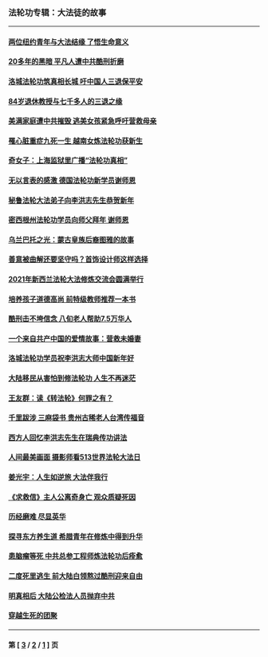 ### 法轮功专辑：大法徒的故事
---
#### [两位纽约青年与大法结缘 了悟生命意义](../../pages/nf1147481/n14002785.md?07140430) 
#### [20多年的黑暗 平凡人遭中共酷刑折磨](../../pages/nf1147481/n13997976.md?07140430) 
#### [洛城法轮功筑真相长城 吁中国人三退保平安](../../pages/nf1147481/n13892471.md?07140430) 
#### [84岁退休教授与七千多人的三退之缘](../../pages/nf1147481/n13796650.md?07140430) 
#### [美满家庭遭中共摧毁 逃美女孩紧急呼吁营救母亲](../../pages/nf1147481/n13792859.md?07140430) 
#### [罹心脏重症九死一生 越南女炼法轮功获新生](../../pages/nf1147481/n13732766.md?07140430) 
#### [奇女子：上海监狱里广播“法轮功真相”](../../pages/nf1147481/n13726443.md?07140430) 
#### [无以言表的感激 德国法轮功新学员谢师恩](../../pages/nf1147481/n13543790.md?07140430) 
#### [秘鲁法轮大法弟子向李洪志先生恭贺新年](../../pages/nf1147481/n13540182.md?07140430) 
#### [密西根州法轮功学员向师父拜年 谢师恩](../../pages/nf1147481/n13538183.md?07140430) 
#### [乌兰巴托之光：蒙古皇族后裔图雅的故事](../../pages/nf1147481/n13155759.md?07140430) 
#### [善意被曲解还要坚守吗？首饰设计师这样选择](../../pages/nf1147481/n13077575.md?07140430) 
#### [2021年新西兰法轮大法修炼交流会圆满举行](../../pages/nf1147481/n13033149.md?07140430) 
#### [培养孩子道德高尚 前特级教师推荐一本书](../../pages/nf1147481/n12938640.md?07140430) 
#### [酷刑击不垮信念 八旬老人帮助7.5万华人](../../pages/nf1147481/n12880712.md?07140430) 
#### [一个来自共产中国的爱情故事：营救未婚妻](../../pages/nf1147481/n12778386.md?07140430) 
#### [洛城法轮功学员祝李洪志大师中国新年好](../../pages/nf1147481/n12724685.md?07140430) 
#### [大陆移民从害怕到修法轮功 人生不再迷茫](../../pages/nf1147481/n12414325.md?07140430) 
#### [王友群：读《转法轮》何罪之有？](../../pages/nf1147481/n12408647.md?07140430) 
#### [千里跋涉 三麻袋书 贵州古稀老人台湾传福音](../../pages/nf1147481/n12198750.md?07140430) 
#### [西方人回忆李洪志先生在瑞典传功讲法](../../pages/nf1147481/n12099607.md?07140430) 
#### [人间最美画面 摄影师看513世界法轮大法日](../../pages/nf1147481/n12094118.md?07140430) 
#### [姜光宇：人生如逆旅 大法伴我行](../../pages/nf1147481/n12088664.md?07140430) 
#### [《求救信》主人公离奇身亡 观众质疑死因](../../pages/nf1147481/n11845215.md?07140430) 
#### [历经磨难 尽显英华](../../pages/nf1147481/n11723297.md?07140430) 
#### [探寻东方养生道 希腊青年在修炼中得到升华](../../pages/nf1147481/n11494502.md?07140430) 
#### [患脑瘤等死 中共总参工程师炼法轮功后痊愈](../../pages/nf1147481/n11466682.md?07140430) 
#### [二度死里逃生 前大陆白领熬过酷刑迎来自由](../../pages/nf1147481/n11368594.md?07140430) 
#### [明真相后 大陆公检法人员抛弃中共](../../pages/nf1147481/n11358618.md?07140430) 
#### [穿越生死的团聚](../../pages/nf1147481/n11258922.md?07140430) 

---
#### 第 [ [3](./3.md?07140430) / [2](./2.md?07140430) / [1](./1.md?07140430) ] 页
